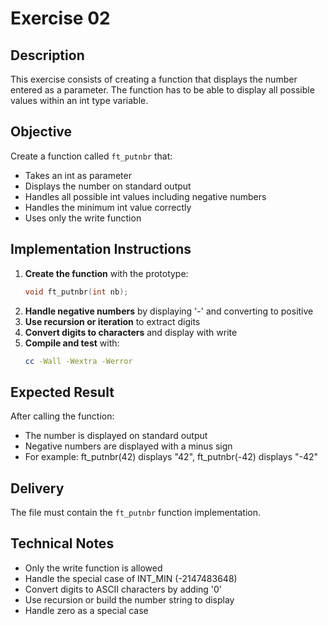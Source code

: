 # Exercise 02
## Description
This exercise consists of creating a function that displays the number entered as a parameter. The function has to be able to display all possible values within an int type variable.
## Objective
Create a function called `ft_putnbr` that:
- Takes an int as parameter
- Displays the number on standard output
- Handles all possible int values including negative numbers
- Handles the minimum int value correctly
- Uses only the write function
## Implementation Instructions
1. **Create the function** with the prototype:
   ```c
   void ft_putnbr(int nb);
   ```
2. **Handle negative numbers** by displaying '-' and converting to positive
3. **Use recursion or iteration** to extract digits
4. **Convert digits to characters** and display with write
5. **Compile and test** with:
   ```bash
   cc -Wall -Wextra -Werror
   ```
## Expected Result
After calling the function:
- The number is displayed on standard output
- Negative numbers are displayed with a minus sign
- For example: ft_putnbr(42) displays "42", ft_putnbr(-42) displays "-42"
## Delivery
The file must contain the `ft_putnbr` function implementation.
## Technical Notes
- Only the write function is allowed
- Handle the special case of INT_MIN (-2147483648)
- Convert digits to ASCII characters by adding '0'
- Use recursion or build the number string to display
- Handle zero as a special case
